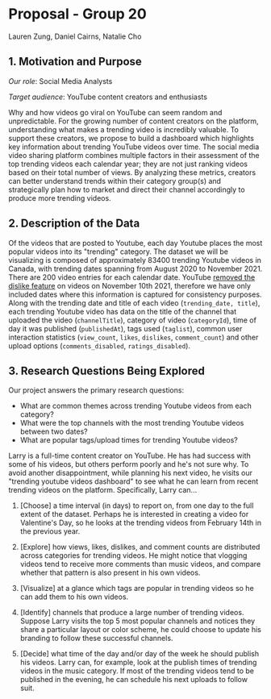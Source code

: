 # Proposal - Group 20

Lauren Zung, Daniel Cairns, Natalie Cho

## 1. Motivation and Purpose

*Our role*: Social Media Analysts

*Target audience*: YouTube content creators and enthusiasts

Why and how videos go viral on YouTube can seem random and unpredictable. For the growing number of content creators on the platform, understanding what makes a trending video is incredibly valuable. To support these creators, we propose to build a dashboard which highlights key information about trending YouTube videos over time. The social media video sharing platform combines multiple factors in their assessment of the top trending videos each calendar year; they are not just ranking videos based on their total number of views. By analyzing these metrics, creators can better understand trends within their category group(s) and strategically plan how to market and direct their channel accordingly to produce more trending videos.

## 2. Description of the Data

Of the videos that are posted to Youtube, each day Youtube places the most popular videos into its "trending" category. The dataset we will be visualizing is composed of approximately 83400 trending Youtube videos in Canada, with trending dates spanning from August 2020 to November 2021. There are 200 video entries for each calendar date. YouTube [removed the dislike feature](https://github.com/UBC-MDS/trending_youtube_viz_R/pull/5#:~:text=https%3A//variety.com/2022/digital/news/youtube%2Dceo%2Ddefends%2Dhide%2Ddislikes%2D1235162153/) on videos on November 10th 2021, therefore we have only included dates where this information is captured for consistency purposes. Along with the trending date and title of each video (`trending_date, title`), each trending Youtube video has data on the title of the channel that uploaded the video (`channelTitle`), category of video (`categoryId`), time of day it was published (`publishedAt`), tags used (`taglist`), common user interaction statistics (`view_count`, `likes`, `dislikes`, `comment_count`) and other upload options (`comments_disabled`, `ratings_disabled`).

## 3. Research Questions Being Explored

Our project answers the primary research questions:
- What are common themes across trending Youtube videos from each category?
- What were the top channels with the most trending Youtube videos between two dates?
- What are popular tags/upload times for trending Youtube videos?

Larry is a full-time content creator on YouTube. He has had success with some of his videos, but others perform poorly and he's not sure why. To avoid another disappointment, while planning his next video, he visits our "trending youtube videos dashboard" to see what he can learn from recent trending videos on the platform. Specifically, Larry can...

1.  [Choose] a time interval (in days) to report on, from one day to the full extent of the dataset. Perhaps he is interested in creating a video for Valentine's Day, so he looks at the trending videos from February 14th in the previous year.

2.  [Explore] how views, likes, dislikes, and comment counts are distributed across categories for trending videos. He might notice that vlogging videos tend to receive more comments than music videos, and compare whether that pattern is also present in his own videos.

3.  [Visualize] at a glance which tags are popular in trending videos so he can add them to his own videos.

4.  [Identify] channels that produce a large number of trending videos. Suppose Larry visits the top 5 most popular channels and notices they share a particular layout or color scheme, he could choose to update his branding to follow these successful channels.

5.  [Decide] what time of the day and/or day of the week he should publish his videos. Larry can, for example, look at the publish times of trending videos in the music category. If most of the trending videos tend to be published in the evening, he can schedule his next uploads to follow suit.
